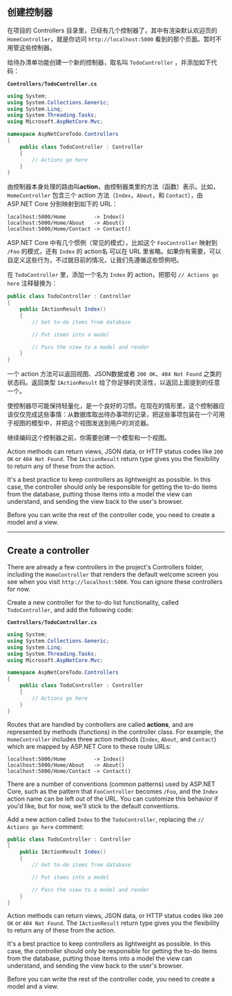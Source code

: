 ## 创建控制器

在项目的 Controllers 目录里，已经有几个控制器了，其中有渲染默认欢迎页的 `HomeController`，就是你访问 `http://localhost:5000` 看到的那个页面。暂时不用管这些控制器。

给待办清单功能创建一个新的控制器，取名叫 `TodoController` ，并添加如下代码：

**`Controllers/TodoController.cs`**

``` csharp
using System;
using System.Collections.Generic;
using System.Linq;
using System.Threading.Tasks;
using Microsoft.AspNetCore.Mvc;

namespace AspNetCoreTodo.Controllers
{
    public class TodoController : Controller
    {
        // Actions go here
    }
}
```

由控制器本身处理的路由叫**action**，由控制器类里的方法（函数）表示。比如，`HomeController` 包含三个 action 方法（`Index`，`About`，和 `Contact`），由 ASP.NET Core 分别映射到如下的 URL：

```text
localhost:5000/Home         -> Index()
localhost:5000/Home/About   -> About()
localhost:5000/Home/Contact -> Contact()
```

ASP.NET Core 中有几个惯例（常见的模式），比如这个 `FooController` 映射到 `/Foo` 的模式，还有 `Index` 的 action名 可以在 URL 里省略。如果你有需要，可以自定义这些行为，不过就目前的情况，让我们先遵循这些惯例吧。

在 `TodoController` 里，添加一个名为 `Index` 的 action，把那句 `// Actions go here` 注释替换为：

```csharp
public class TodoController : Controller
{
    public IActionResult Index()
    {
        // Get to-do items from database

        // Put items into a model

        // Pass the view to a model and render
    }
}
```

一个 action 方法可以返回视图、JSON数据或者 `200 OK`、`404 Not Found` 之类的状态码。返回类型 `IActionResult` 给了你足够的灵活性，以返回上面提到的任意一个。

使控制器尽可能保持轻量化，是一个良好的习惯。在现在的情形里，这个控制器应该仅仅完成这些事情：从数据库取出待办事项的记录，把这些事项包装在一个可用于视图的模型中，并把这个视图发送到用户的浏览器。

继续编码这个控制器之前，你需要创建一个模型和一个视图。

Action methods can return views, JSON data, or HTTP status codes like `200 OK` or `404 Not Found`. The `IActionResult` return type gives you the flexibility to return any of these from the action.

It's a best practice to keep controllers as lightweight as possible. In this case, the controller should only be responsible for getting the to-do items from the database, putting those items into a model the view can understand, and sending the view back to the user's browser.

Before you can write the rest of the controller code, you need to create a model and a view.

---

## Create a controller

There are already a few controllers in the project's Controllers folder, including the `HomeController` that renders the default welcome screen you see when you visit `http://localhost:5000`. You can ignore these controllers for now.

Create a new controller for the to-do list functionality, called `TodoController`, and add the following code:

**`Controllers/TodoController.cs`**

``` csharp
using System;
using System.Collections.Generic;
using System.Linq;
using System.Threading.Tasks;
using Microsoft.AspNetCore.Mvc;

namespace AspNetCoreTodo.Controllers
{
    public class TodoController : Controller
    {
        // Actions go here
    }
}
```

Routes that are handled by controllers are called **actions**, and are represented by methods (functions) in the controller class. For example, the `HomeController` includes three action methods (`Index`, `About`, and `Contact`) which are mapped by ASP.NET Core to these route URLs:

```
localhost:5000/Home         -> Index()
localhost:5000/Home/About   -> About()
localhost:5000/Home/Contact -> Contact()
```

There are a number of conventions (common patterns) used by ASP.NET Core, such as the pattern that `FooController` becomes `/Foo`, and the `Index` action name can be left out of the URL. You can customize this behavior if you'd like, but for now, we'll stick to the default conventions.

Add a new action called `Index` to the `TodoController`, replacing the  `// Actions go here` comment:

```csharp
public class TodoController : Controller
{
    public IActionResult Index()
    {
        // Get to-do items from database

        // Put items into a model

        // Pass the view to a model and render
    }
}
```

Action methods can return views, JSON data, or HTTP status codes like `200 OK` or `404 Not Found`. The `IActionResult` return type gives you the flexibility to return any of these from the action.

It's a best practice to keep controllers as lightweight as possible. In this case, the controller should only be responsible for getting the to-do items from the database, putting those items into a model the view can understand, and sending the view back to the user's browser.

Before you can write the rest of the controller code, you need to create a model and a view.
